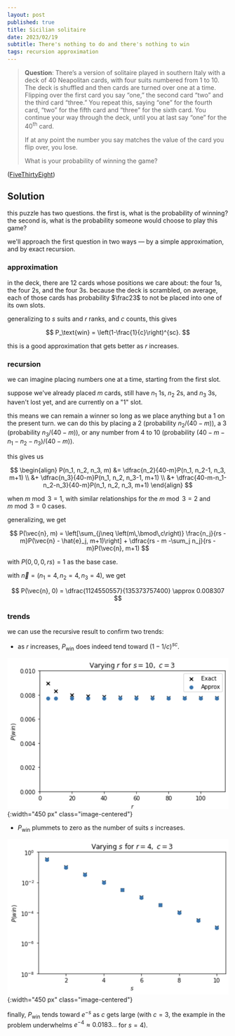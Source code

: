 ```yaml
---
layout: post
published: true
title: Sicilian solitaire
date: 2023/02/19
subtitle: There's nothing to do and there's nothing to win
tags: recursion approximation
---
```


>**Question**: There’s a version of solitaire played in southern Italy with a deck of $40$ Neapolitan cards, with four suits numbered from $1$ to $10.$ The deck is shuffled and then cards are turned over one at a time. Flipping over the first card you say “one,” the second card “two” and the third card “three.” You repeat this, saying “one” for the fourth card, “two” for the fifth card and “three” for the sixth card. You continue your way through the deck, until you at last say “one” for the $40^\text{th}$ card.
>
>If at any point the number you say matches the value of the card you flip over, you lose.
>
>What is your probability of winning the game?

<!--more-->

([FiveThirtyEight](https://fivethirtyeight.com/features/how-many-rectangles-can-you-make/))

## Solution

this puzzle has two questions. the first is, what is the probability of winning? the second is, what is the probability someone would choose to play this game?

we'll approach the first question in two ways — by a simple approximation, and by exact recursion.

### approximation

in the deck, there are $12$ cards whose positions we care about: the four $1$s, the four $2$s, and the four $3$s. because the deck is scrambled, on average, each of those cards has probability $\frac23$ to not be placed into one of its own slots.

generalizing to $s$ suits and $r$ ranks, and $c$ counts, this gives

$$ P_\text{win} = \left(1-\frac{1}{c}\right)^{sc}. $$

this is a good approximation that gets better as $r$ increases.

### recursion

we can imagine placing numbers one at a time, starting from the first slot. 

suppose we've already placed $m$ cards, still have $n_1$ $1$s, $n_2$ $2$s, and $n_3$ $3$s, haven't lost yet, and are currently on a "$1$" slot. 

this means we can remain a winner so long as we place anything but a $1$ on the present turn. we can do this by placing a $2$ (probability $n_2/(40 - m)$), a $3$ (probability $n_3/(40-m)$), or any number from $4$ to $10$ (probability $(40 - m - n_1 - n_2 - n_3)/(40 - m)$).

this gives us 

$$
\begin{align}
P(n_1, n_2, n_3, m) &= \dfrac{n_2}{40-m}P(n_1, n_2-1, n_3, m+1) \\
                    &+ \dfrac{n_3}{40-m}P(n_1, n_2, n_3-1, m+1) \\
                    &+ \dfrac{40-m-n_1-n_2-n_3}{40-m}P(n_1, n_2, n_3, m+1) 
\end{align}
$$

when $m\bmod 3 = 1,$ with similar relationships for the $m\bmod 3 = 2$ and $m\bmod 3 = 0$ cases.

generalizing, we get

$$ P(\vec{n}, m) = \left[\sum_{j\neq \left(m\,\bmod\,c\right)} \frac{n_j}{rs - m}P(\vec{n} - \hat{e}_j, m+1)\right] + \dfrac{rs - m -\sum_j n_j}{rs -m}P(\vec{n}, m+1) $$

with $P(0,0,0,rs) = 1$ as the base case.

with $\vec{n} = \left(n_1 = 4, n_2 = 4, n_3 = 4\right),$ we get 

$$ P(\vec{n}, 0) = \dfrac{1124550557}{135373757400} \approx 0.008307 $$

### trends

we can use the recursive result to confirm two trends:

- as $r$ increases, $P_\text{win}$ does indeed tend toward $(1-1/c)^{sc}.$

![](/img/2023-02-19-vary-r-prime.png){:width="450 px" class="image-centered"}

- $P_\text{win}$ plummets to zero as the number of suits $s$ increases.

![](/img/2023-02-19-vary-s-prime.png){:width="450 px" class="image-centered"}

finally, $P_\text{win}$ tends toward $e^{-s}$ as $c$ gets large $($with $c=3$, the example in the problem underwhelms $e^{-4}\approx 0.0183\ldots$ for $s=4).$
<br>
